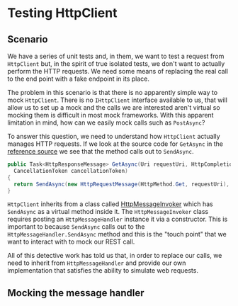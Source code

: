 # Testing HttpClient
## Scenario
We have a series of unit tests and, in them, we want to test
a request from `HttpClient` but, in the spirit of true isolated tests, we don't 
want to actually perform the HTTP requests. We need some means of replacing
the real call to the end point with a fake endpoint in its place.

The problem in this scenario is that there is no apparently simple 
way to mock `HttpClient`. There is no `IHttpClient` interface available
to us, that will allow us to set up a mock and the calls we are interested aren't virtual so mocking them
is difficult in most mock frameworks. With this apparent limitation
in mind, how can we easily mock calls such as `PostAsync`? 

To answer this question, we need to understand how `HttpClient` actually
manages HTTP requests. If we look at the source code for `GetAsync` in
the [reference source](https://github.com/microsoft/referencesource/blob/master/System/net/System/Net/Http/HttpClient.cs)
we see that the method calls out to `SendAsync`.
```csharp
public Task<HttpResponseMessage> GetAsync(Uri requestUri, HttpCompletionOption completionOption,
  CancellationToken cancellationToken)
{
  return SendAsync(new HttpRequestMessage(HttpMethod.Get, requestUri), completionOption, cancellationToken);
}
```
`HttpClient` inherits from a class called [HttpMessageInvoker](https://github.com/microsoft/referencesource/blob/5697c29004a34d80acdaf5742d7e699022c64ecd/System/net/System/Net/Http/HttpMessageInvoker.cs#L11)
which has `SendAsync` as a virtual method inside it. The `HttpMessageInvoker` class
requires posting an `HttpMessageHandler` instance it via a constructor.
This is important to because `SendAsync` calls out to the `HttpMessageHandler.SendAsync` method
and this is the "touch point" that we want to interact with to mock our REST call.

All of this detective work has told us that, in order to replace our calls, we need to inherit
from `HttpMessageHandler` and provide our own implementation that satisfies the ability to
simulate web requests.
## Mocking the message handler
